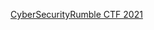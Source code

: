 <!--- CTF URL here --->
[CyberSecurityRumble CTF 2021](https://ctf.cybersecurityrumble.de/problems/)

<!--- Challenge Description --->



<!--- Steps --->



<!--- Flag --->

